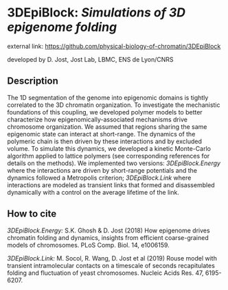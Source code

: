 # 3DEpiBlock: *Simulations of 3D epigenome folding*


external link: https://github.com/physical-biology-of-chromatin/3DEpiBlock

developed by D. Jost, Jost Lab, LBMC, ENS de Lyon/CNRS

## Description

The 1D segmentation of the genome into epigenomic domains is tightly correlated to the 3D chromatin organization. To investigate the mechanistic foundations of this coupling, we developed polymer models to better characterize how epigenomically-associated mechanisms drive chromosome organization. We assumed that regions sharing the same epigenomic state can interact at short-range. The dynamics of the polymeric chain is then driven by these interactions and by excluded volume. To simulate this dynamics, we developed a kinetic Monte-Carlo algorithm applied to lattice polymers (see corresponding references for details on the methods). We implemented two versions: *3DEpiBlock.Energy* where the interactions are driven by short-range potentials and the dynamics followed a Metropolis criterion; *3DEpiBlock.Link* where interactions are modeled as transient links that formed and disassembled dynamically with a control on the average lifetime of the link. 

## How to cite
*3DEpiBlock.Energy:* S.K. Ghosh & D. Jost (2018) How epigenome drives chromatin folding and dynamics, insights from efficient coarse-grained models of chromosomes. PLoS Comp. Biol. 14, e1006159.

*3DEpiBlock.Link:* M. Socol, R. Wang, D. Jost et al (2019) Rouse model with transient intramolecular contacts on a timescale of seconds recapitulates folding and fluctuation of yeast chromosomes. Nucleic Acids Res. 47, 6195-6207.

